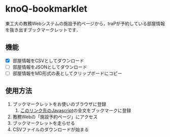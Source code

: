 # knoQ-bookmarklet
東工大の教務Webシステムの施設予約ページから，traPが予約している部屋情報を抜き出すブックマークレットです．

## 機能
- [x] 部屋情報をCSVとしてダウンロード
- [ ] 部屋情報をJSONとしてダウンロード
- [ ] 部屋情報をMD形式の表としてクリップボードにコピー

## 使用方法
1. ブックマークレットをお使いのブラウザに登録
    1. [このリンク先のJavascript](https://github.com/traPtitech/knoQ-bookmarklet/releases/latest/download/index.js)の全文をブックマークに登録
2. 教務Webの「施設予約ページ」にアクセス
3. ブックマークレットを走らせる
4. CSVファイルのダウンロードが始まる
